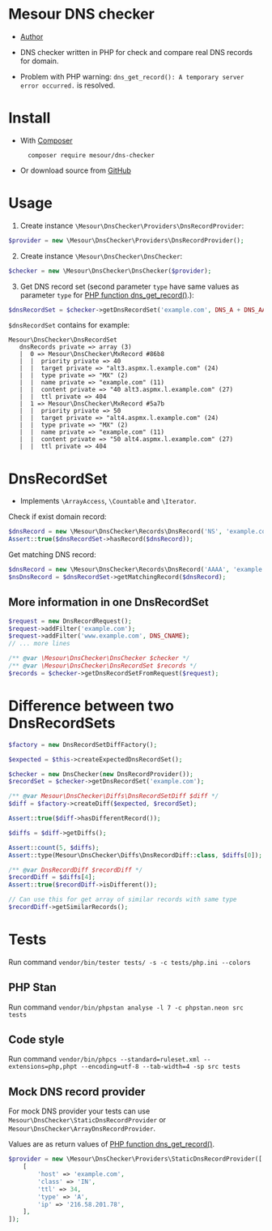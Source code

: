# Mesour DNS checker

- [Author](http://mesour.com)

- DNS checker written in PHP for check and compare real DNS records for domain.

- Problem with PHP warning: `dns_get_record(): A temporary server error occurred.` is resolved.

# Install

- With [Composer](https://getcomposer.org)

        composer require mesour/dns-checker

- Or download source from [GitHub](https://github.com/mesour/dns-checker/releases)

# Usage

1. Create instance `\Mesour\DnsChecker\Providers\DnsRecordProvider`:

```php
$provider = new \Mesour\DnsChecker\Providers\DnsRecordProvider();
```

2. Create instance `\Mesour\DnsChecker\DnsChecker`:

```php
$checker = new \Mesour\DnsChecker\DnsChecker($provider);
```

3. Get DNS record set (second parameter `type` have same values as parameter `type` for [PHP function dns_get_record()](http://php.net/manual/en/function.dns-get-record.php).):

```php
$dnsRecordSet = $checker->getDnsRecordSet('example.com', DNS_A + DNS_AAAA);
```

`$dnsRecordSet` contains for example:

```
Mesour\DnsChecker\DnsRecordSet
   dnsRecords private => array (3)
   |  0 => Mesour\DnsChecker\MxRecord #86b8
   |  |  priority private => 40
   |  |  target private => "alt3.aspmx.l.example.com" (24)
   |  |  type private => "MX" (2)
   |  |  name private => "example.com" (11)
   |  |  content private => "40 alt3.aspmx.l.example.com" (27)
   |  |  ttl private => 404
   |  1 => Mesour\DnsChecker\MxRecord #5a7b
   |  |  priority private => 50
   |  |  target private => "alt4.aspmx.l.example.com" (24)
   |  |  type private => "MX" (2)
   |  |  name private => "example.com" (11)
   |  |  content private => "50 alt4.aspmx.l.example.com" (27)
   |  |  ttl private => 404
```

# DnsRecordSet

- Implements `\ArrayAccess`, `\Countable` and `\Iterator`.

Check if exist domain record:

```php
$dnsRecord = new \Mesour\DnsChecker\Records\DnsRecord('NS', 'example.com', 'ns3.example.com');
Assert::true($dnsRecordSet->hasRecord($dnsRecord));
```

Get matching DNS record:

```php
$dnsRecord = new \Mesour\DnsChecker\Records\DnsRecord('AAAA', 'example.com', '2a00:4444:5555:6666::200e');
$nsDnsRecord = $dnsRecordSet->getMatchingRecord($dnsRecord);
```

## More information in one DnsRecordSet

```php
$request = new DnsRecordRequest();
$request->addFilter('example.com');
$request->addFilter('www.example.com', DNS_CNAME);
// ... more lines

/** @var \Mesour\DnsChecker\DnsChecker $checker */
/** @var \Mesour\DnsChecker\DnsRecordSet $records */
$records = $checker->getDnsRecordSetFromRequest($request);
```

# Difference between two DnsRecordSets

```php
$factory = new DnsRecordSetDiffFactory();

$expected = $this->createExpectedDnsRecordSet();

$checker = new DnsChecker(new DnsRecordProvider());
$recordSet = $checker->getDnsRecordSet('example.com');

/** @var Mesour\DnsChecker\Diffs\DnsRecordSetDiff $diff */
$diff = $factory->createDiff($expected, $recordSet);

Assert::true($diff->hasDifferentRecord());

$diffs = $diff->getDiffs();

Assert::count(5, $diffs);
Assert::type(Mesour\DnsChecker\Diffs\DnsRecordDiff::class, $diffs[0]);

/** @var DnsRecordDiff $recordDiff */
$recordDiff = $diffs[4];
Assert::true($recordDiff->isDifferent());

// Can use this for get array of similar records with same type
$recordDiff->getSimilarRecords();
```

# Tests

Run command `vendor/bin/tester tests/ -s -c tests/php.ini --colors`

## PHP Stan

Run command `vendor/bin/phpstan analyse -l 7 -c phpstan.neon src tests`

## Code style

Run command `vendor/bin/phpcs --standard=ruleset.xml --extensions=php,phpt --encoding=utf-8 --tab-width=4 -sp src tests`

## Mock DNS record provider

For mock DNS provider your tests can use `Mesour\DnsChecker\StaticDnsRecordProvider` or `Mesour\DnsChecker\ArrayDnsRecordProvider`.

Values are as return values of [PHP function dns_get_record()](http://php.net/manual/en/function.dns-get-record.php).

```php
$provider = new \Mesour\DnsChecker\Providers\StaticDnsRecordProvider([
	[
    	'host' => 'example.com',
    	'class' => 'IN',
    	'ttl' => 34,
    	'type' => 'A',
    	'ip' => '216.58.201.78',
    ],
]);
```
